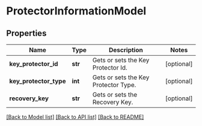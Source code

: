 # ProtectorInformationModel

## Properties
Name | Type | Description | Notes
------------ | ------------- | ------------- | -------------
**key_protector_id** | **str** | Gets or sets the Key Protector Id. | [optional] 
**key_protector_type** | **int** | Gets or sets the Key Protector Type. | [optional] 
**recovery_key** | **str** | Gets or sets the Recovery Key. | [optional] 

[[Back to Model list]](../README.md#documentation-for-models) [[Back to API list]](../README.md#documentation-for-api-endpoints) [[Back to README]](../README.md)



